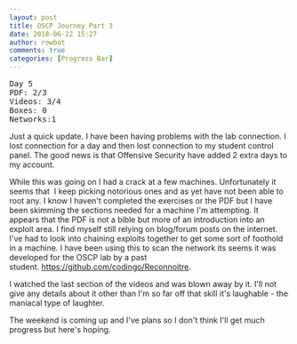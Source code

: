 ```yaml
---
layout: post
title: OSCP Journey Part 3
date: 2018-06-22 15:27
author: rowbot
comments: true
categories: [Progress Bar]
---
```

<pre>Day 5
PDF: 2/3
Videos: 3/4 
Boxes: 0
Networks:1</pre>
Just a quick update. I have been having problems with the lab connection. I lost connection for a day and then lost connection to my student control panel. The good news is that Offensive Security have added 2 extra days to my account.

While this was going on I had a crack at a few machines. Unfortunately it seems that  I keep picking notorious ones and as yet have not been able to root any. I know I haven't completed the exercises or the PDF but I have been skimming the sections needed for a machine I'm attempting. It appears that the PDF is not a bible but more of an introduction into an exploit area. I find myself still relying on blog/forum posts on the internet. I've had to look into chaining exploits together to get some sort of foothold in a machine. I have been using this to scan the network its seems it was developed for the OSCP lab by a past student. https://github.com/codingo/Reconnoitre.

I watched the last section of the videos and was blown away by it. I'll not give any details about it other than I'm so far off that skill it's laughable - the maniacal type of laughter.

The weekend is coming up and I've plans so I don't think I'll get much progress but here's hoping.
